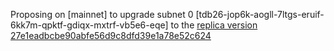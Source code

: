 Proposing on [mainnet] to upgrade subnet 0 [tdb26-jop6k-aogll-7ltgs-eruif-6kk7m-qpktf-gdiqx-mxtrf-vb5e6-eqe] to the [replica version 27e1eadbcbe90abfe56d9c8dfd39e1a78e52c624](https://github.com/dfinity/ic/commit/89446f5a04f053040b4863eab5458446d925ed0e)
